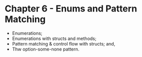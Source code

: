 # Chapter 6 - Enums and Pattern Matching

- Enumerations;
- Enumerations with structs and methods;
- Pattern matching & control flow with structs; and,
- Thw option-some-none pattern.
